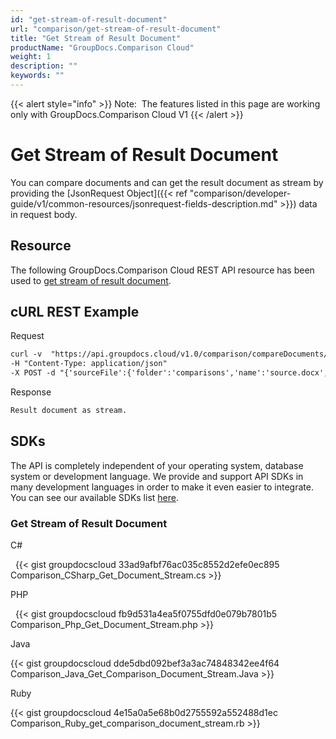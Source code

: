 ```yaml
---
id: "get-stream-of-result-document"
url: "comparison/get-stream-of-result-document"
title: "Get Stream of Result Document"
productName: "GroupDocs.Comparison Cloud"
weight: 1
description: ""
keywords: ""
---
```


{{< alert style="info" >}}
Note:  The features listed in this page are working only with GroupDocs.Comparison Cloud V1
{{< /alert >}}










# Get Stream of Result Document #

You can compare documents and can get the result document as stream by providing the [JsonRequest Object]({{< ref "comparison/developer-guide/v1/common-resources/jsonrequest-fields-description.md" >}}) data in request body.

## Resource ##

The following GroupDocs.Comparison Cloud REST API resource has been used to [get stream of result document](https://apireference.groupdocs.cloud/comparison/#!/Comparison/ComparisonStream).

## cURL REST Example ##





 Request

```html
curl -v  "https://api.groupdocs.cloud/v1.0/comparison/compareDocuments/stream?appsid#XXXX&#x26;signature#XXX-XX"  
-H "Content-Type: application/json" 
-X POST -d "{'sourceFile':{'folder':'comparisons','name':'source.docx','password':''},'targetFiles':[{'folder':'comparisons','name':'target.docx','password':''}],'settings':'generateSummaryPage':true,'showDeletedContent':true,'styleChangeDetection':true,'insertedItemsStyle':{'color':'Blue','beginSeparatorString':'','endSeparatorString':'','bold':false,'italic':false,'strikeThrough':false},'deletedItemsStyle':{'color':'Red','beginSeparatorString':'','endSeparatorString':'','bold':false,'italic':false,'strikeThrough':false},'styleChangedItemsStyle':{'color':'Green','beginSeparatorString':'','endSeparatorString':'','bold':false,'italic':false,'strikeThrough':false},'wordsSeparatorChars':[],'detailLevel':'Low','useFramesForDelInsElements':false,'calculateComponentCoordinates':false,'markDeletedInsertedContentDeep':false},'changes':[{'id':0,'action':'Reject'},{'id':1,'action':'Reject'}]}"
 ```




 Response

```html
Result document as stream.
 ```






## SDKs ##

The API is completely independent of your operating system, database system or development language. We provide and support API SDKs in many development languages in order to make it even easier to integrate. You can see our available SDKs list [here](https://github.com/groupdocs-comparison-cloud).

### Get Stream of Result Document ###





C# 



 
{{< gist groupdocscloud 33ad9afbf76ac035c8552d2efe0ec895 Comparison_CSharp_Get_Document_Stream.cs >}}







PHP 



  
{{< gist groupdocscloud fb9d531a4ea5f0755dfd0e079b7801b5 Comparison_Php_Get_Document_Stream.php >}}







Java  




{{< gist groupdocscloud dde5dbd092bef3a3ac74848342ee4f64 Comparison_Java_Get_Comparison_Document_Stream.Java  >}}







Ruby  




{{< gist groupdocscloud 4e15a0a5e68b0d2755592a552488d1ec Comparison_Ruby_get_comparison_document_stream.rb >}}







